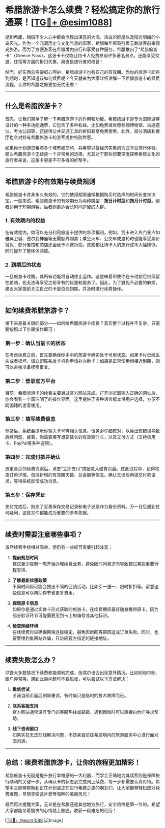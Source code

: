 # 希腊旅游卡怎么续费？轻松搞定你的旅行通票！[[TG💪+ @esim1088](https://t.me/s/esim1088)]

提到希腊，相信不少人心中都会浮现出湛蓝的大海、洁白的房屋以及阳光明媚的小岛风光。作为一个充满历史与文化气息的国家，希腊每年都吸引着无数游客前来观光旅游。而为了方便游客在希腊境内出行和享受各种服务，希腊推出了“希腊旅游卡”（Greece Pass）。这张卡不仅能让持卡人免费参观许多著名景点，还能享受交通、住宿等方面的折扣优惠，简直是旅行者的福音！

然而，好东西总需要细心呵护，希腊旅游卡也有自己的有效期。当你的旅游卡即将到期时，是否知道该如何续费呢？今天就来为大家详细讲解一下希腊旅游卡的续费流程，让你的希腊之旅更加无忧无虑！

---

## **什么是希腊旅游卡？**

首先，让我们简单了解一下希腊旅游卡的作用和功能。希腊旅游卡是专为国际游客设计的一种多功能通票，它包含了多种权益，比如免费或优惠参观博物馆、古迹遗址、考古公园等，还提供公共交通工具的折扣甚至免费使用。此外，部分酒店和餐厅也会对持有希腊旅游卡的游客提供特别优惠。

如果你计划游览希腊多个城市或岛屿，并希望以最经济实惠的方式享受旅行体验，那么希腊旅游卡无疑是一个非常棒的选择。尤其对于那些想要深度探索希腊文化的旅行者来说，这张卡更是不可多得的好帮手。

---

## **希腊旅游卡的有效期与续费规则**

希腊旅游卡并非永久有效的，它的使用期限通常根据购买时选择的时间长度来决定。一般来说，希腊旅游卡的有效期分为两种类型：**按日计时型**和**按月计时型**。前者适用于短期游客，后者则更适合长时间逗留的人群。

### **1. 有效期内的权益**
在有效期内，你可以充分利用旅游卡提供的各项福利。例如，凭卡进入热门景点如雅典卫城、德尔斐神庙等无需额外购票；乘坐火车、公交车或渡轮时也能享受票价减免；部分餐馆和商店还会给予消费折扣。这些都让持卡人的旅行成本大幅降低，同时提升了整体体验感。

### **2. 到期后的状态**
一旦旅游卡过期，其所有功能将自动停止运作。这意味着即使你在卡过期后继续留在希腊，也无法再享受之前享有的优惠和服务了。因此，为了避免不必要的麻烦，建议大家提前关注自己的卡是否快到期，并及时进行续费操作。

---

## **如何续费希腊旅游卡？**

接下来是最关键的部分——如何给希腊旅游卡续费？其实整个过程并不复杂，只需要按照以下步骤操作即可：

### **第一步：确认当前卡的状态**
在考虑续费之前，首先要确保你手中的旅游卡确实处于可用状态。如果卡片已经丢失或者损坏，请立即联系发卡机构申请补办新卡；如果是正常使用但接近到期，则可以直接准备续费事宜。

### **第二步：登录官方平台**
目前，希腊旅游卡的续费主要通过官方网站完成。打开浏览器输入正确的网址后，你会看到一个简洁明了的操作界面。这里提供了多种语言版本供用户选择，方便不同国籍的游客使用。

### **第三步：填写续费信息**
登录后，系统会提示你输入卡号等相关信息。请务必仔细核对，以免出现错误导致后续问题。接着，你需要填写想要延长的有效期时长，以及支付方式（支持信用卡、PayPal等多种选项）。

### **第四步：完成付款并确认**
选定合适的续费方案后，点击“立即支付”按钮进入结算页面。在此过程中，记得检查订单详情，包括新增的有效期天数、总金额等信息。确认无误后再提交付款请求，等待系统反馈成功消息。

### **第五步：保存凭证**
支付完成后，别忘了妥善保存交易记录和电子发票作为备份资料。万一日后遇到任何疑问，这些文件都能成为重要的参考依据。

---

## **续费时需要注意哪些事项？**

虽然续费手续相对简单，但仍有一些细节需要引起注意：

1. **提前规划时间**  
   建议至少提前一周开始办理续费业务，避免因时间紧迫而导致错过某些重要行程安排。

2. **了解最新优惠政策**  
   不同时间段可能会推出不同的促销活动，比如买一送一、限时折扣等。留意这些信息可以帮助你节省更多费用。

3. **保留原卡信息**  
   如果你是通过实体卡形式获取的旅游卡，在续费期间最好随身携带原卡，因为部分验证环节可能需要用到卡上的编号或其他标识。

4. **检查网络环境**  
   在线续费时应确保网络连接稳定，避免因断网等原因造成订单失败。同时，也要警惕钓鱼网站诈骗，只访问官方指定的链接地址。

---

## **续费失败怎么办？**

尽管大多数情况下续费都能顺利完成，但偶尔也会出现意外情况，比如网络中断、账户异常等。遇到此类问题时不要慌张，可以尝试以下方法解决：

1. **重新尝试**  
   关闭当前页面后刷新重试，有时候只是临时的技术故障而已。

2. **联系客服支持**  
   官方网站通常设有专门的客服热线或邮箱，遇到困难时可以直接向他们寻求帮助。

3. **线下咨询窗口**  
   如果实在无法在线解决问题，不妨亲自前往希腊境内的旅游服务中心进行面对面沟通。

---

## **总结：续费希腊旅游卡，让你的旅程更加精彩！**

希腊旅游卡无疑是提升旅行幸福感的一大利器，而学会正确地为其续费则是保障旅行顺利的关键一步。从确认卡的状态到完成网上续费，每一步都需要认真对待。希望本文能够帮助到正在计划或正在进行希腊之旅的朋友们，让大家能够轻松应对续费难题，尽情享受这片爱琴海畔的美丽风光！

最后再次提醒大家，无论是在希腊还是其他地方旅行，安全始终是第一位的。希望大家都能带着愉快的心情踏上旅途，收获一段难忘的经历！

[[TG💪+ @esim1088](https://t.me/s/esim1088) ![Image](https://i.postimg.cc/4NQfJmqS/Snipaste-2025-05-13-00-14-12.png)]